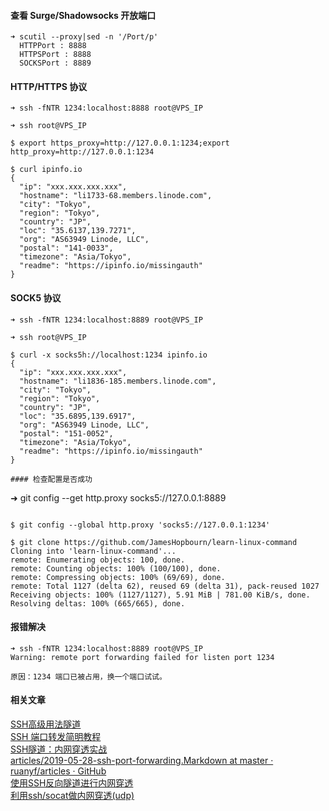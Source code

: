 #### 查看 Surge/Shadowsocks 开放端口
```
➜ scutil --proxy|sed -n '/Port/p'
  HTTPPort : 8888
  HTTPSPort : 8888
  SOCKSPort : 8889
```

#### HTTP/HTTPS 协议  
```  
➜ ssh -fNTR 1234:localhost:8888 root@VPS_IP  
  
➜ ssh root@VPS_IP  
  
$ export https_proxy=http://127.0.0.1:1234;export http_proxy=http://127.0.0.1:1234  
  
$ curl ipinfo.io  
{  
  "ip": "xxx.xxx.xxx.xxx",  
  "hostname": "li1733-68.members.linode.com",  
  "city": "Tokyo",  
  "region": "Tokyo",  
  "country": "JP",  
  "loc": "35.6137,139.7271",  
  "org": "AS63949 Linode, LLC",  
  "postal": "141-0033",  
  "timezone": "Asia/Tokyo",  
  "readme": "https://ipinfo.io/missingauth"  
}  
```  
  
#### SOCK5 协议  
```  
➜ ssh -fNTR 1234:localhost:8889 root@VPS_IP  
  
➜ ssh root@VPS_IP  
  
$ curl -x socks5h://localhost:1234 ipinfo.io  
{  
  "ip": "xxx.xxx.xxx.xxx",  
  "hostname": "li1836-185.members.linode.com",  
  "city": "Tokyo",  
  "region": "Tokyo",  
  "country": "JP",  
  "loc": "35.6895,139.6917",  
  "org": "AS63949 Linode, LLC",  
  "postal": "151-0052",  
  "timezone": "Asia/Tokyo",  
  "readme": "https://ipinfo.io/missingauth"  
}  
  
#### 检查配置是否成功
```
➜ git config --get http.proxy
socks5://127.0.0.1:8889
```

$ git config --global http.proxy 'socks5://127.0.0.1:1234'  
  
$ git clone https://github.com/JamesHopbourn/learn-linux-command  
Cloning into 'learn-linux-command'...  
remote: Enumerating objects: 100, done.  
remote: Counting objects: 100% (100/100), done.  
remote: Compressing objects: 100% (69/69), done.  
remote: Total 1127 (delta 62), reused 69 (delta 31), pack-reused 1027  
Receiving objects: 100% (1127/1127), 5.91 MiB | 781.00 KiB/s, done.  
Resolving deltas: 100% (665/665), done.  
```  
  
#### 报错解决
```
➜ ssh -fNTR 1234:localhost:8889 root@VPS_IP  
Warning: remote port forwarding failed for listen port 1234

原因：1234 端口已被占用，换一个端口试试。
```

#### 相关文章  
[SSH高级用法隧道](https://note.yuchaoshui.com/blog/post/yuziyue/SSH%E5%86%85%E7%BD%91%E7%A9%BF%E9%80%8F#title-5)  
[SSH 端口转发简明教程](https://sspai.com/post/61641)  
[SSH隧道：内网穿透实战](https://cherrot.com/tech/2017/01/08/ssh-tunneling-practice.html)  
[articles/2019-05-28-ssh-port-forwarding.Markdown at master · ruanyf/articles · GitHub](https://github.com/ruanyf/articles/blob/master/2019/2019-05-28-ssh-port-forwarding.md)  
[使用SSH反向隧道进行内网穿透](http://arondight.me/2016/02/17/%E4%BD%BF%E7%94%A8SSH%E5%8F%8D%E5%90%91%E9%9A%A7%E9%81%93%E8%BF%9B%E8%A1%8C%E5%86%85%E7%BD%91%E7%A9%BF%E9%80%8F/)  
[利用ssh/socat做内网穿透(udp)](https://www.goalan.net/2018/05/03/%E5%88%A9%E7%94%A8ssh%E5%92%8Csocat%E5%81%9A%E5%86%85%E7%BD%91%E7%A9%BF%E9%80%8F/)  
